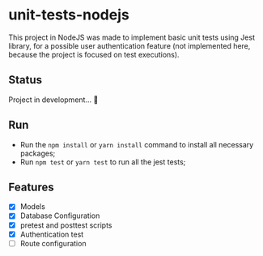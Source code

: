 # unit-tests-nodejs
This project in NodeJS was made to implement basic unit tests using Jest library, for a possible user authentication feature (not implemented here, because the project is focused on test executions).

## Status
Project in development... :rocket:

## Run
- Run the `npm install` or `yarn install` command to install all necessary packages;
- Run `npm test` or `yarn test` to run all the jest tests;

## Features
- [x] Models
- [x] Database Configuration
- [x] pretest and posttest scripts
- [x] Authentication test
- [ ] Route configuration
